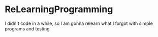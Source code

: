 # ReLearningProgramming
 I didn't code in a while, so I am gonna relearn what I forgot with simple programs and testing
